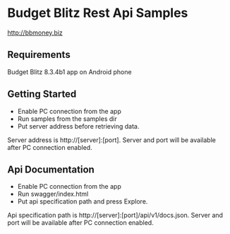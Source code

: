 # Budget Blitz Rest Api Samples

http://bbmoney.biz

## Requirements

Budget Blitz 8.3.4b1 app on Android phone

## Getting Started

- Enable PC connection from the app
- Run samples from the samples dir
- Put server address before retrieving data.

Server address is http://[server]:[port]. Server and port will be available after PC connection enabled.

## Api Documentation

- Enable PC connection from the app
- Run swagger/index.html
- Put api specification path and press Explore.

Api specification path is http://[server]:[port]/api/v1/docs.json. Server and port will be available after PC connection enabled.
